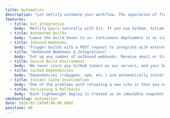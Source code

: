 ```yaml
---
title: Automation
description: "Let netlify automate your workflow. The separation of frontend and backend opens up a whole new world of possibilities. But it also means a lot of manual work, manually integrating and managing different tools and processes. Until now."
features:
  - title: Git Integration
    body: "Netlify pairs naturally with Git. If you use GitHub, GitLab, BitBucket or just your own private repo, we let you pull, change and push to manage your site."
  - title: Automated Builds
    body: "Leave the build boxes to us. Continuous deployment is as simple as telling us how and what to build. Then rapidly deploy your site with standard git commands."
  - title: Inbound Webhooks
    body: "Trigger builds with a POST request to integrate with external APIs, schedule builds of your site or trigger rebuilds from a Google Spreadsheet. [What can you do with webhooks?](https://www.netlify.com/docs/webhooks)"
  - title: "Outbound Webhooks & Integrations"
    body: "Set up any number of outbound webhooks. Receive email or Slack notifications for new form submissions, deploys or build failures. — [What can you do with webhooks?](https://www.netlify.com/docs/webhooks)"
  - title: Secure Build Environment
    body: "We never store any GitHub tokens on our servers, and your builds are run in a completely locked down environment. — [Read more about GitHub tokens &amp; netlify](https://www.netlify.com/docs/github-permissions)"
  - title: Cached Dependencies
    body: "Dependencies (rubygems, npm, etc.) are automatically installed and cached between builds to keep build time down. — [Read more about dependencies and run times](https://www.netlify.com/docs/continuous-deployment)"
  - title: Instant Cache Invalidation
    body: "One of the problems with releasing a new site is that you never know if a user is viewing a cached version. Netlify invalidates the cache instantly, serving only the intended version across the globe. Never wait to see a live version again."
  - title: Versioning & Rollbacks
    body: "Each lightweight deploy is treated as an immutable snapshot of the site. Rolling back as far as you’d like is just a matter of clicking the version you want live."
cmsUserSlug: automation
date: 2016-03-29T00:00:00.000Z
position: 40
---
```

